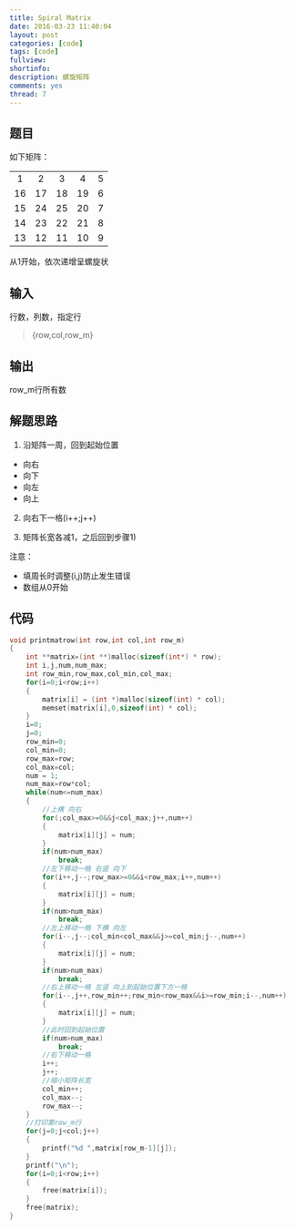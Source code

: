 ```yaml
---
title: Spiral Matrix
date: 2016-03-23 11:40:04
layout: post
categories: [code]
tags: [code]
fullview: 
shortinfo: 
description: 螺旋矩阵
comments: yes
thread: 7
---
```


## 题目

如下矩阵：

|  |  |  |  |  |
|:---:|:---:|:---:|:---:|:---:|
| 1 |  2 |  3 |  4 |  5 | 
| 16 | 17 | 18 | 19 | 6 |
| 15 | 24 | 25 | 20 | 7 | 
| 14 | 23 | 22 | 21 | 8 |
| 13 | 12 | 11 | 10 | 9 |

从1开始，依次递增呈螺旋状

## 输入

行数，列数，指定行

> {row,col,row_m}

## 输出

row_m行所有数

## 解题思路

1) 沿矩阵一周，回到起始位置

* 向右
* 向下
* 向左
* 向上

2) 向右下一格(i++;j++)

3) 矩阵长宽各减1，之后回到步骤1)

注意： 

* 填周长时调整(i,j)防止发生错误
* 数组从0开始

## 代码

``` c
void printmatrow(int row,int col,int row_m)
{
	int **matrix=(int **)malloc(sizeof(int*) * row);
	int i,j,num,num_max;
	int row_min,row_max,col_min,col_max;
	for(i=0;i<row;i++)
	{
		matrix[i] = (int *)malloc(sizeof(int) * col);
		memset(matrix[i],0,sizeof(int) * col);
	}
	i=0;
	j=0;
	row_min=0;
	col_min=0;
	row_max=row;
	col_max=col;
	num = 1;
	num_max=row*col;
	while(num<=num_max)
	{
		//上横 向右
		for(;col_max>=0&&j<col_max;j++,num++)
		{
			matrix[i][j] = num;
		}
		if(num>num_max)
			break;
		//左下移动一格 右竖 向下
		for(i++,j--;row_max>=0&&i<row_max;i++,num++)
		{
			matrix[i][j] = num;
		}
		if(num>num_max)
			break;
		//左上移动一格 下横 向左
		for(i--,j--;col_min<col_max&&j>=col_min;j--,num++)
		{
			matrix[i][j] = num;
		}
		if(num>num_max)
			break;
		//右上移动一格 左竖 向上到起始位置下方一格
		for(i--,j++,row_min++;row_min<row_max&&i>=row_min;i--,num++)
		{
			matrix[i][j] = num;
		}
		//此时回到起始位置
		if(num>num_max)
			break;
		//右下移动一格
		i++;
		j++;
		//缩小矩阵长宽
		col_min++;
		col_max--;
		row_max--;
	}
	//打印第row_m行
	for(j=0;j<col;j++)
	{
		printf("%d ",matrix[row_m-1][j]);
	}
	printf("\n");
	for(i=0;i<row;i++)
	{
		free(matrix[i]);
	}
	free(matrix);
}
```